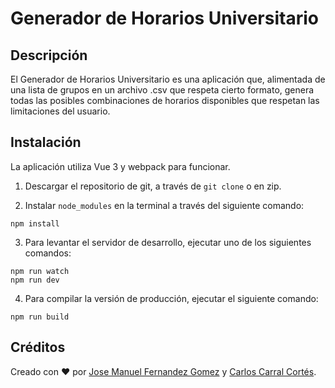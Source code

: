 # Generador de Horarios Universitario 

## Descripción

El Generador de Horarios Universitario es una aplicación que, alimentada
de una lista de grupos en un archivo .csv que respeta cierto formato,
genera todas las posibles combinaciones de horarios disponibles que
respetan las limitaciones del usuario.

## Instalación

La aplicación utiliza Vue 3 y webpack para funcionar.

1. Descargar el repositorio de git, a través de `git clone` o en zip.

2. Instalar `node_modules` en la terminal a través del siguiente comando:
```
npm install
```

3. Para levantar el servidor de desarrollo, ejecutar uno de los siguientes
   comandos:
```
npm run watch
npm run dev 
```

4. Para compilar la versión de producción, ejecutar el siguiente comando:

```
npm run build

```

## Créditos
Creado con ❤️ por [Jose Manuel Fernandez Gomez](https://github.com/Jackelino) y [Carlos Carral Cortés](https://github.com/ccarral).